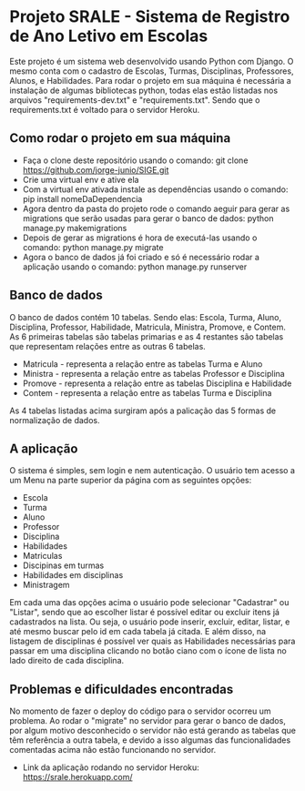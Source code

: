 # Projeto SRALE - Sistema de Registro de Ano Letivo em Escolas
Este projeto é um sistema web desenvolvido usando Python com Django. O mesmo conta com o cadastro de Escolas, Turmas, Disciplinas, Professores, Alunos, e Habilidades. Para rodar o projeto em sua máquina é necessária a instalação de algumas bibliotecas python, todas elas estão listadas nos arquivos "requirements-dev.txt" e "requirements.txt". Sendo que o requirements.txt é voltado para o servidor Heroku.

## Como rodar o projeto em sua máquina
* Faça o clone deste repositório usando o comando: git clone https://github.com/jorge-junio/SIGE.git
* Crie uma virtual env e ative ela
* Com a virtual env ativada instale as dependências usando o comando: pip install nomeDaDependencia
* Agora dentro da pasta do projeto rode o comando aeguir para gerar as migrations que serão usadas para gerar o banco de dados: python manage.py makemigrations
* Depois de gerar as migrations é hora de executá-las usando o comando: python manage.py migrate
* Agora o banco de dados já foi criado e só é necessário rodar a aplicação usando o comando: python manage.py runserver

## Banco de dados
O banco de dados contém 10 tabelas. Sendo elas: Escola, Turma, Aluno, Disciplina, Professor, Habilidade, Matricula, Ministra, Promove, e Contem. As 6 primeiras tabelas são tabelas primarias e as 4 restantes são tabelas que representam relações entre as outras 6 tabelas.
* Matricula - representa a relação entre as tabelas Turma e Aluno
* Ministra - representa a relação entre as tabelas Professor e Disciplina
* Promove - representa a relação entre as tabelas Disciplina e Habilidade
* Contem - representa a relação entre as tabelas Turma e Disciplina

As 4 tabelas listadas acima surgiram após a palicação das 5 formas de normalização de dados.

## A aplicação
O sistema é simples, sem login e nem autenticação. O usuário tem acesso a um Menu na parte superior da página com as seguintes opções:
* Escola
* Turma
* Aluno
* Professor
* Disciplina
* Habilidades
* Matriculas
* Discipinas em turmas
* Habilidades em disciplinas
* Ministragem

Em cada uma das opções acima o usuário pode selecionar "Cadastrar" ou "Listar", sendo que ao escolher listar é possível editar ou excluir itens já cadastrados na lista. Ou seja, o usuário pode inserir, excluir, editar, listar, e até mesmo buscar pelo id em cada tabela já citada. E além disso, na listagem de disciplinas é possível ver quais as Habilidades necessárias para passar em uma disciplina clicando no botão ciano com o ícone de lista no lado direito de cada disciplina. 

## Problemas e dificuldades encontradas
No momento de fazer o deploy do código para o servidor ocorreu um problema. Ao rodar o "migrate" no servidor para gerar o banco de dados, por algum motivo desconhecido o servidor não está gerando as tabelas que têm referência a outra tabela, e devido a isso algumas das funcionalidades comentadas acima não estão funcionando no servidor.

* Link da aplicação rodando no servidor Heroku: https://srale.herokuapp.com/
